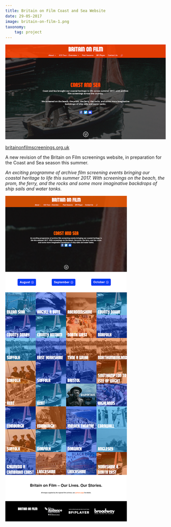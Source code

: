 ```yaml
---
title: Britain on Film Coast and Sea Website
date: 29-05-2017
image: britain-on-film-1.png
taxonomy:
    tag: project
---
```


![websiteimage](/assets/images/britain-on-film-1.png)

[britainonfilmscreenings.org.uk](http://britainonfilmscreenings.org.uk)

A new revision of the Britain on Film screenings website, in preparation for the Coast and Sea season this summer.

*An exciting programme of archive film screening events bringing our coastal heritage to life this summer 2017. With screenings on the beach, the prom, the ferry, and the rocks and some more imaginative backdrops of ship sails and water tanks.*

![longimage](/assets/images/britain-on-film-2.png)
